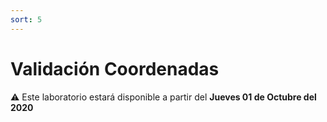 ```yaml
---
sort: 5
---
```


# Validación Coordenadas

:warning: Este laboratorio estará disponible a partir del **Jueves 01 de Octubre del 2020**
